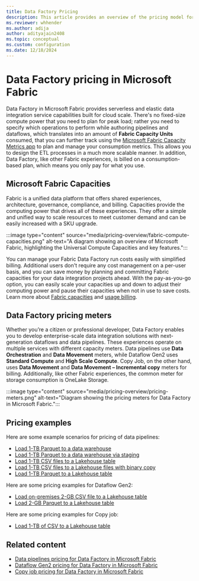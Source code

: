 ```yaml
---
title: Data Factory Pricing
description: This article provides an overview of the pricing model for Data Factory in Microsoft Fabric.
ms.reviewer: whhender
ms.author: adija
author: adityajain2408
ms.topic: conceptual
ms.custom: configuration
ms.date: 12/18/2024
---
```


# Data Factory pricing in Microsoft Fabric

Data Factory in Microsoft Fabric provides serverless and elastic data integration service capabilities built for cloud scale. There's no fixed-size compute power that you need to plan for peak load; rather you need to specify which operations to perform while authoring pipelines and dataflows, which translates into an amount of **Fabric Capacity Units** consumed, that you can further track using the [Microsoft Fabric Capacity Metrics app](../enterprise/metrics-app.md) to plan and manage your consumption metrics. This allows you to design the ETL processes in a much more scalable manner. In addition, Data Factory, like other Fabric experiences, is billed on a consumption-based plan, which means you only pay for what you use.

## Microsoft Fabric Capacities

Fabric is a unified data platform that offers shared experiences, architecture, governance, compliance, and billing. Capacities provide the computing power that drives all of these experiences. They offer a simple and unified way to scale resources to meet customer demand and can be easily increased with a SKU upgrade.

:::image type="content" source="media/pricing-overview/fabric-compute-capacities.png" alt-text="A diagram showing an overview of Microsoft Fabric, highlighting the Universal Compute Capacities and key features.":::

You can manage your Fabric Data Factory run costs easily with simplified billing. Additional users don't require any cost management on a per-user basis, and you can save money by planning and committing Fabric capacities for your data integration projects ahead. With the pay-as-you-go option, you can easily scale your capacities up and down to adjust their computing power and pause their capacities when not in use to save costs. Learn more about [Fabric capacities](../enterprise/licenses.md) and [usage billing](../enterprise/azure-billing.md).

## Data Factory pricing meters

Whether you’re a citizen or professional developer, Data Factory enables you to develop enterprise-scale data integration solutions with next-generation dataflows and data pipelines. These experiences operate on multiple services with different capacity meters. Data pipelines use **Data Orchestration** and **Data Movement** meters, while Dataflow Gen2 uses **Standard Compute** and **High Scale Compute**. Copy Job, on the other hand, uses **Data Movement** and **Data Movement – Incremental copy** meters for billing. Additionally, like other Fabric experiences, the common meter for storage consumption is OneLake Storage.

:::image type="content" source="media/pricing-overview/pricing-meters.png" alt-text="Diagram showing the pricing meters for Data Factory in Microsoft Fabric.":::

## Pricing examples

Here are some example scenarios for pricing of data pipelines:

- [Load 1-TB Parquet to a data warehouse](pricing-scenario-load-1-tb-parquet-to-data-warehouse.md)
- [Load 1-TB Parquet to a data warehouse via staging](pricing-scenario-load-1-tb-parquet-to-data-warehouse-stage.md)
- [Load 1-TB CSV files to a Lakehouse table](pricing-scenario-load-1-tb-csv-to-lakehouse-table.md)
- [Load 1-TB CSV files to a Lakehouse files with binary copy](pricing-scenario-load-1-tb-csv-to-lakehouse-files.md)
- [Load 1-TB Parquet to a Lakehouse table](pricing-scenario-load-1-tb-parquet-to-lakehouse-table.md)

Here are some pricing examples for Dataflow Gen2:

- [Load on-premises 2-GB CSV file to a Lakehouse table](pricing-scenario-dataflows-gen2-load-2-gb-csv-to-lakehouse-table.md)
- [Load 2-GB Parquet to a Lakehouse table](pricing-scenario-dataflows-gen2-load-2-gb-parquet-to-lakehouse-table.md)

Here are some pricing examples for Copy job:
- [Load 1-TB of CSV to a Lakehouse table](pricing-scenario-copy-job.md)
  
## Related content

- [Data pipelines pricing for Data Factory in Microsoft Fabric](pricing-pipelines.md)
- [Dataflow Gen2 pricing for Data Factory in Microsoft Fabric](pricing-dataflows-gen2.md)
- [Copy job pricing for Data Factory in Microsoft Fabric](pricing-copy-job.md)
